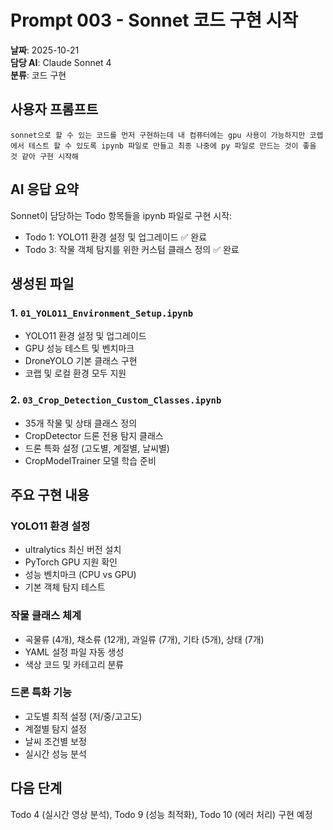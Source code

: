 # Prompt 003 - Sonnet 코드 구현 시작

**날짜**: 2025-10-21  
**담당 AI**: Claude Sonnet 4  
**분류**: 코드 구현

## 사용자 프롬프트

```
sonnet으로 할 수 있는 코드를 먼저 구현하는데 내 컴퓨터에는 gpu 사용이 가능하지만 코렙에서 테스트 할 수 있도록 ipynb 파일로 만들고 최종 나중에 py 파일로 만드는 것이 좋을 것 같아 구현 시작해
```

## AI 응답 요약

Sonnet이 담당하는 Todo 항목들을 ipynb 파일로 구현 시작:
- Todo 1: YOLO11 환경 설정 및 업그레이드 ✅ 완료
- Todo 3: 작물 객체 탐지를 위한 커스텀 클래스 정의 ✅ 완료

## 생성된 파일

### 1. `01_YOLO11_Environment_Setup.ipynb`
- YOLO11 환경 설정 및 업그레이드
- GPU 성능 테스트 및 벤치마크
- DroneYOLO 기본 클래스 구현
- 코랩 및 로컬 환경 모두 지원

### 2. `03_Crop_Detection_Custom_Classes.ipynb`
- 35개 작물 및 상태 클래스 정의
- CropDetector 드론 전용 탐지 클래스
- 드론 특화 설정 (고도별, 계절별, 날씨별)
- CropModelTrainer 모델 학습 준비

## 주요 구현 내용

### YOLO11 환경 설정
- ultralytics 최신 버전 설치
- PyTorch GPU 지원 확인
- 성능 벤치마크 (CPU vs GPU)
- 기본 객체 탐지 테스트

### 작물 클래스 체계
- 곡물류 (4개), 채소류 (12개), 과일류 (7개), 기타 (5개), 상태 (7개)
- YAML 설정 파일 자동 생성
- 색상 코드 및 카테고리 분류

### 드론 특화 기능
- 고도별 최적 설정 (저/중/고고도)
- 계절별 탐지 설정
- 날씨 조건별 보정
- 실시간 성능 분석

## 다음 단계

Todo 4 (실시간 영상 분석), Todo 9 (성능 최적화), Todo 10 (에러 처리) 구현 예정